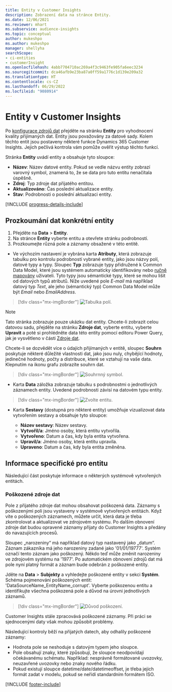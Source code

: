 ```yaml
---
title: Entity v Customer Insights
description: Zobrazení data na stránce Entity.
ms.date: 12/06/2021
ms.reviewer: mhart
ms.subservice: audience-insights
ms.topic: conceptual
author: mukeshpo
ms.author: mukeshpo
manager: shellyha
searchScope:
- ci-entities
- customerInsight
ms.openlocfilehash: 4abb7704710ac269a4f3c9463fe905fa6eec3234
ms.sourcegitcommit: dca46afb9e23ba87a0ff59a1776c1d139e209a32
ms.translationtype: HT
ms.contentlocale: cs-CZ
ms.lasthandoff: 06/29/2022
ms.locfileid: "9080914"
---
```

# <a name="entities-in-customer-insights"></a>Entity v Customer Insights

Po [konfigurace zdrojů dat](data-sources.md) přejděte na stránku **Entity** pro vyhodnocení kvality přijímaných dat. Entity jsou považovány za datové sady. Kolem těchto entit jsou postaveny některé funkce Dynamics 365 Customer Insights. Jejich pečlivá kontrola vám pomůže ověřit výstup těchto funkcí.

Stránka **Entity** uvádí entity a obsahuje tyto sloupce:

- **Název**: Název datové entity. Pokud se vedle názvu entity zobrazí varovný symbol, znamená to, že se data pro tuto entitu nenačítala úspěšně.
- **Zdroj**: Typ zdroje dat přijatého entitou.
- **Aktualizováno**: Čas poslední aktualizace entity.
- **Stav**: Podrobnosti o poslední aktualizaci entity.

[!INCLUDE [progress-details-include](includes/progress-details-pane.md)]

## <a name="explore-a-specific-entitys-data"></a>Prozkoumání dat konkrétní entity

1. Přejděte na **Data** > **Entity**.
1. Na stránce **Entity** vyberte entitu a otevřete stránku podrobností.  
1. Prozkoumejte různá pole a záznamy obsažené v této entitě.

- Ve výchozím nastavení je vybrána karta **Atributy**, která zobrazuje tabulku pro kontrolu podrobností vybrané entity, jako jsou názvy polí, datové typy a typy. Sloupec **Typ** zobrazuje typy přidružené k Common Data Model, které jsou systémem automaticky identifikovány nebo [ručně mapovány](map-entities.md) uživateli. Tyto typy jsou sémantické typy, které se mohou lišit od datových typů atributů. Níže uvedené pole *E-mail* má například datový typ *Text*, ale jeho (sémantický typ) Common Data Model může být *Email* nebo *EmailAddress*.

> [!div class="mx-imgBorder"]
> ![Tabulka polí.](media/data-manager-entities-fields.PNG "Tabulka polí")

> [!NOTE]
> Tato stránka zobrazuje pouze ukázku dat entity. Chcete-li zobrazit celou datovou sadu, přejděte na stránku **Zdroje dat**, vyberte entitu, vyberte **Upravit** a poté si prohlédněte data této entity pomocí editoru Power Query, jak je vysvětleno v části [Zdroje dat](data-sources.md).

Chcete-li se dozvědět více o údajích přijímaných v entitě, sloupec **Souhrn** poskytuje některé důležité vlastnosti dat, jako jsou nuly, chybějící hodnoty, jedinečné hodnoty, počty a distribuce, které se vztahují na vaše data. Klepnutím na ikonu grafu zobrazíte souhrn dat.

> [!div class="mx-imgBorder"]
> ![Souhrnný symbol.](media/data-manager-entities-summary.png "Souhrnná tabulka dat")

- Karta **Data** záložka zobrazuje tabulku s podrobnostmi o jednotlivých záznamech entity. Uvedené podrobnosti závisí na datovém typu entity.

> [!div class="mx-imgBorder"]
> ![Zvolte entitu.](media/data-manager-entities-data.png "Zvolte entitu")

- Karta **Sestavy** (dostupná pro některé entity) umožňuje vizualizovat data vytvořením sestavy a obsahuje tyto sloupce:

  - **Název sestavy**: Název sestavy.
  - **Vytvořil/a**: Jméno osoby, která entitu vytvořila.
  - **Vytvořeno**: Datum a čas, kdy byla entita vytvořena.
  - **Upravil/a**: Jméno osoby, která entitu upravila.
  - **Upraveno**: Datum a čas, kdy byla entita změněna. 

## <a name="entity-specific-information"></a>Informace specifické pro entitu

Následující část poskytuje informace o některých systémově vytvořených entitách.

### <a name="corrupted-data-sources"></a>Poškozené zdroje dat

Pole z přijatého zdroje dat mohou obsahovat poškozená data. Záznamy s poškozenými poli jsou vystaveny v systémově vytvořených entitách. Když víte o poškozených záznamech, můžete určit, která data je třeba zkontrolovat a aktualizovat ve zdrojovém systému. Po dalším obnovení zdroje dat budou opravené záznamy přijaty do Customer Insights a předány do navazujících procesů. 

Sloupec „narozeniny“ má například datový typ nastavený jako „datum“. Záznam zákazníka má jeho narozeniny zadané jako '01/01/19777'. Systém označí tento záznam jako poškozený. Někdo teď může změnit narozeniny ve zdrojovém systému na '1977'. Po automatickém obnovení zdrojů dat má pole nyní platný formát a záznam bude odebrán z poškozené entity. 

Jděte na **Data** > **Subjekty** a vyhledejte poškozené entity v sekci **Systém**. Schéma pojmenování poškozených entit: 'DataSourceName_EntityName_corrupt'. Vyberte poškozenou entitu a identifikujte všechna poškozená pole a důvod na úrovni jednotlivých záznamů.
> [!div class="mx-imgBorder"]
> ![Důvod poškození.](media/corruption-reason.png "Důvod poškození")

Customer Insights stále zpracovává poškozené záznamy. Při práci se sjednocenými daty však mohou způsobit problémy.

Následující kontroly běží na přijatých datech, aby odhalily poškozené záznamy: 

- Hodnota pole se neshoduje s datovým typem jeho sloupce.
- Pole obsahují znaky, které způsobují, že sloupce neodpovídají očekávanému schématu. Například: nesprávně formátované uvozovky, neuzavřené uvozovky nebo znaky nového řádku.
- Pokud existují sloupce datetime/date/datetimeoffset, je třeba jejich formát zadat v modelu, pokud se neřídí standardním formátem ISO.


[!INCLUDE [footer-include](includes/footer-banner.md)]
